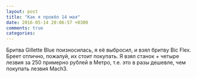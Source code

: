 ```yaml
---
layout: post
title: "Как я провёл 14 мая"
date: 2016-05-14 20:06:57 +0300
comments: true
categories: 
---
```

Бритва Gillette Blue поизносилась, я её выбросил, и взял бритву Bic Flex. Бреет отлично, пожалуй, их стоит покупать. Я взял станок + четыре лезвия за 250 примерно рублей в Метро, т.е. это в разы дешевле, чем покупать лезвия Mach3.  